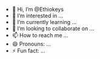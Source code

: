 - 👋 Hi, I’m @Ethiokeys
- 👀 I’m interested in ...
- 🌱 I’m currently learning ...
- 💞️ I’m looking to collaborate on ...
- 📫 How to reach me ...
- 😄 Pronouns: ...
- ⚡ Fun fact: ...

<!---
Ethiokeys/Ethiokeys is a ✨ special ✨ repository because its `README.md` (this file) appears on your GitHub profile.
You can click the Preview link to take a look at your changes.
--->
